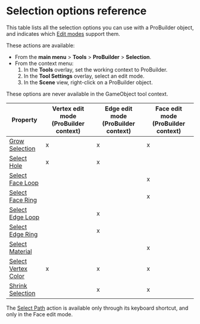 # Selection options reference

This table lists all the selection options you can use with a ProBuilder object, and indicates which [Edit modes](modes.md) support them. 

These actions are available:

* From the **main menu** > **Tools** > **ProBuilder** > **Selection**.
* From the context menu: 
    1. In the **Tools** overlay, set the working context to ProBuilder. 
    1. In the **Tool Settings** overlay, select an edit mode.
    1. In the **Scene** view, right-click on a ProBuilder object.

These options are never available in the GameObject tool context.

| **Property** | **Vertex edit mode (ProBuilder context)** | **Edge edit mode (ProBuilder context)** | **Face edit mode (ProBuilder context)** |
| ---- | ---- | ---- | ---- |
| [Grow Selection](Selection_Grow.md) | x | x | x |
| [Select Hole](Selection_SelectHole.md) | x | x | |
| [Select Face Loop](Selection_FaceLoopRing.md) | | | x |
| [Select Face Ring](Selection_FaceLoopRing.md) | | | x |
| [Select Edge Loop](Selection_EdgeLoopRing.md) | | x | |
| [Select Edge Ring](Selection_EdgeLoopRing.md) | | x | |
| [Select Material](Selection_SelectByMaterial.md) | | | x |
| [Select Vertex Color](Selection_SelectByVertexColor.md) | x | x | x |
| [Shrink Selection](Selection_Shrink.md) | | x | x | x |

The [Select Path](SelectPath.md) action is available only through its keyboard shortcut, and only in the Face edit mode.